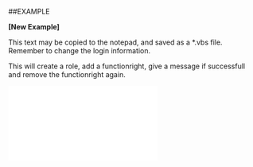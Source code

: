 
##EXAMPLE

**[New Example]**


This text may be copied to the notepad, and saved as a *.vbs file. Remember to change the login information.


This will create a role, add a functionright, give a message if successfull and remove the functionright again.


![](..\..\Examples\vbs\SORole.HasFunctionRight.vbs.txt)

